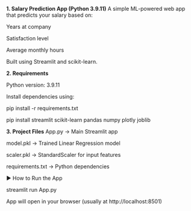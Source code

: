 **1. Salary Prediction App (Python 3.9.11)**
A simple ML-powered web app that predicts your salary based on:

Years at company

Satisfaction level

Average monthly hours

Built using Streamlit and scikit-learn.

**2. Requirements**

Python version: 3.9.11

Install dependencies using:

pip install -r requirements.txt

pip install streamlit scikit-learn pandas numpy plotly joblib

**3. Project Files**
App.py → Main Streamlit app

model.pkl → Trained Linear Regression model

scaler.pkl → StandardScaler for input features

requirements.txt → Python dependencies

▶️ How to Run the App

streamlit run App.py

App will open in your browser (usually at http://localhost:8501)


